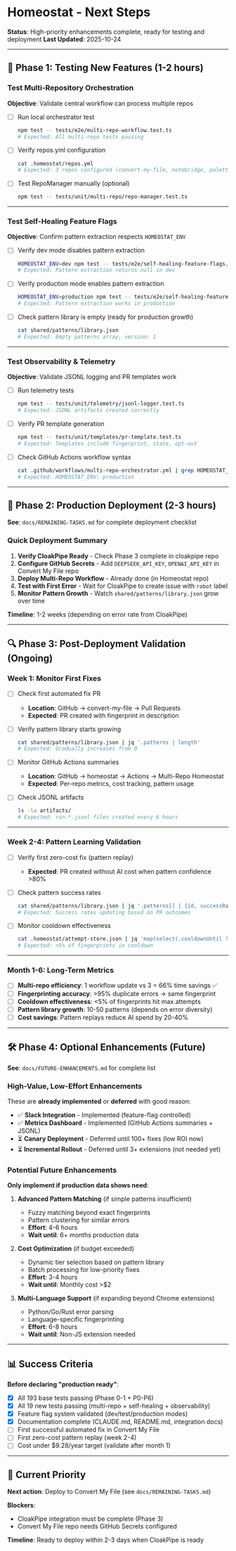 # Homeostat - Next Steps

**Status**: High-priority enhancements complete, ready for testing and deployment
**Last Updated**: 2025-10-24

---

## 🧪 Phase 1: Testing New Features (1-2 hours)

### Test Multi-Repository Orchestration

**Objective**: Validate central workflow can process multiple repos

- [ ] Run local orchestrator test
  ```bash
  npm test -- tests/e2e/multi-repo-workflow.test.ts
  # Expected: All multi-repo tests passing
  ```

- [ ] Verify repos.yml configuration
  ```bash
  cat .homeostat/repos.yml
  # Expected: 3 repos configured (convert-my-file, notebridge, palette-kit)
  ```

- [ ] Test RepoManager manually (optional)
  ```bash
  npm test -- tests/unit/multi-repo/repo-manager.test.ts
  ```

---

### Test Self-Healing Feature Flags

**Objective**: Confirm pattern extraction respects `HOMEOSTAT_ENV`

- [ ] Verify dev mode disables pattern extraction
  ```bash
  HOMEOSTAT_ENV=dev npm test -- tests/e2e/self-healing-feature-flags.test.ts
  # Expected: Pattern extraction returns null in dev
  ```

- [ ] Verify production mode enables pattern extraction
  ```bash
  HOMEOSTAT_ENV=production npm test -- tests/e2e/self-healing-feature-flags.test.ts
  # Expected: Pattern extraction works in production
  ```

- [ ] Check pattern library is empty (ready for production growth)
  ```bash
  cat shared/patterns/library.json
  # Expected: Empty patterns array, version: 1
  ```

---

### Test Observability & Telemetry

**Objective**: Validate JSONL logging and PR templates work

- [ ] Run telemetry tests
  ```bash
  npm test -- tests/unit/telemetry/jsonl-logger.test.ts
  # Expected: JSONL artifacts created correctly
  ```

- [ ] Verify PR template generation
  ```bash
  npm test -- tests/unit/templates/pr-template.test.ts
  # Expected: Templates include fingerprint, state, opt-out
  ```

- [ ] Check GitHub Actions workflow syntax
  ```bash
  cat .github/workflows/multi-repo-orchestrator.yml | grep HOMEOSTAT_ENV
  # Expected: HOMEOSTAT_ENV: production
  ```

---

## 🚀 Phase 2: Production Deployment (2-3 hours)

**See**: `docs/REMAINING-TASKS.md` for complete deployment checklist

### Quick Deployment Summary

1. **Verify CloakPipe Ready** - Check Phase 3 complete in cloakpipe repo
2. **Configure GitHub Secrets** - Add `DEEPSEEK_API_KEY`, `OPENAI_API_KEY` in Convert My File repo
3. **Deploy Multi-Repo Workflow** - Already done (in Homeostat repo)
4. **Test with First Error** - Wait for CloakPipe to create issue with `robot` label
5. **Monitor Pattern Growth** - Watch `shared/patterns/library.json` grow over time

**Timeline**: 1-2 weeks (depending on error rate from CloakPipe)

---

## 🔍 Phase 3: Post-Deployment Validation (Ongoing)

### Week 1: Monitor First Fixes

- [ ] Check first automated fix PR
  - **Location**: GitHub → convert-my-file → Pull Requests
  - **Expected**: PR created with fingerprint in description

- [ ] Verify pattern library starts growing
  ```bash
  cat shared/patterns/library.json | jq '.patterns | length'
  # Expected: Gradually increases from 0
  ```

- [ ] Monitor GitHub Actions summaries
  - **Location**: GitHub → homeostat → Actions → Multi-Repo Homeostat
  - **Expected**: Per-repo metrics, cost tracking, pattern usage

- [ ] Check JSONL artifacts
  ```bash
  ls -la artifacts/
  # Expected: run-*.jsonl files created every 6 hours
  ```

---

### Week 2-4: Pattern Learning Validation

- [ ] Verify first zero-cost fix (pattern replay)
  - **Expected**: PR created without AI cost when pattern confidence >80%

- [ ] Check pattern success rates
  ```bash
  cat shared/patterns/library.json | jq '.patterns[] | {id, successRate}'
  # Expected: Success rates updating based on PR outcomes
  ```

- [ ] Monitor cooldown effectiveness
  ```bash
  cat .homeostat/attempt-store.json | jq 'map(select(.cooldownUntil != null))'
  # Expected: <5% of fingerprints in cooldown
  ```

---

### Month 1-6: Long-Term Metrics

- [ ] **Multi-repo efficiency**: 1 workflow update vs 3 = 66% time savings ✅
- [ ] **Fingerprinting accuracy**: >95% duplicate errors → same fingerprint
- [ ] **Cooldown effectiveness**: <5% of fingerprints hit max attempts
- [ ] **Pattern library growth**: 10-50 patterns (depends on error diversity)
- [ ] **Cost savings**: Pattern replays reduce AI spend by 20-40%

---

## 🛠️ Phase 4: Optional Enhancements (Future)

**See**: `docs/FUTURE-ENHANCEMENTS.md` for complete list

### High-Value, Low-Effort Enhancements

These are **already implemented** or **deferred** with good reason:

- ✅ **Slack Integration** - Implemented (feature-flag controlled)
- ✅ **Metrics Dashboard** - Implemented (GitHub Actions summaries + JSONL)
- ⏳ **Canary Deployment** - Deferred until 100+ fixes (low ROI now)
- ⏳ **Incremental Rollout** - Deferred until 3+ extensions (not needed yet)

### Potential Future Enhancements

**Only implement if production data shows need**:

1. **Advanced Pattern Matching** (if simple patterns insufficient)
   - Fuzzy matching beyond exact fingerprints
   - Pattern clustering for similar errors
   - **Effort**: 4-6 hours
   - **Wait until**: 6+ months production data

2. **Cost Optimization** (if budget exceeded)
   - Dynamic tier selection based on pattern library
   - Batch processing for low-priority fixes
   - **Effort**: 3-4 hours
   - **Wait until**: Monthly cost >$2

3. **Multi-Language Support** (if expanding beyond Chrome extensions)
   - Python/Go/Rust error parsing
   - Language-specific fingerprinting
   - **Effort**: 6-8 hours
   - **Wait until**: Non-JS extension needed

---

## 📊 Success Criteria

**Before declaring "production ready"**:

- [x] All 193 base tests passing (Phase 0-1 + P0-P6)
- [x] All 19 new tests passing (multi-repo + self-healing + observability)
- [x] Feature flag system validated (dev/test/production modes)
- [x] Documentation complete (CLAUDE.md, README.md, integration docs)
- [ ] First successful automated fix in Convert My File
- [ ] First zero-cost pattern replay (week 2-4)
- [ ] Cost under $9.28/year target (validate after month 1)

---

## 🎯 Current Priority

**Next action**: Deploy to Convert My File (see `docs/REMAINING-TASKS.md`)

**Blockers**:
- CloakPipe integration must be complete (Phase 3)
- Convert My File repo needs GitHub Secrets configured

**Timeline**: Ready to deploy within 2-3 days when CloakPipe is ready
